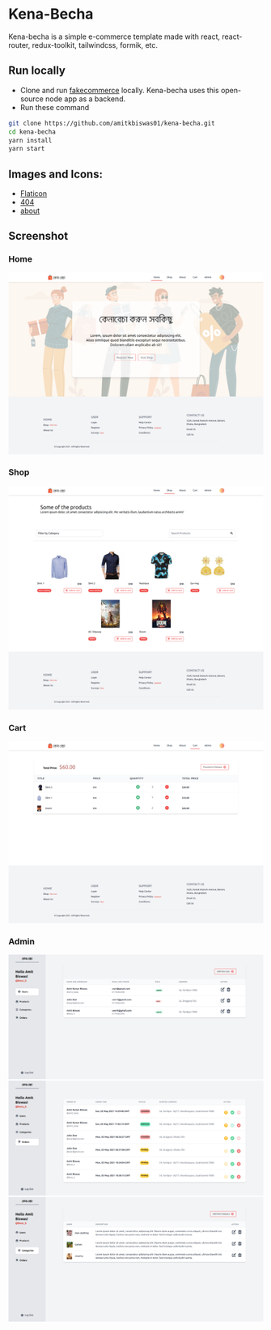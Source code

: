 # Kena-Becha

Kena-becha is a simple e-commerce template made with react, react-router, redux-toolkit, tailwindcss, formik, etc.

## Run locally

-   Clone and run [fakecommerce](https://github.com/amitkbiswas01/fakecommerce) locally. Kena-becha uses this open-source node app as a backend.
-   Run these command

```bash
git clone https://github.com/amitkbiswas01/kena-becha.git
cd kena-becha
yarn install
yarn start
```

## Images and Icons:

-   [Flaticon](https://www.flaticon.com/)
-   [404](https://www.freepik.com/vectors/website)
-   [about](https://www.freepik.com/vectors/coffee)

## Screenshot

### Home

![Home](src/assets/screenshots/home.png)

### Shop

![Shop](src/assets/screenshots/shop.png)

### Cart

![Cart](src/assets/screenshots/cart.png)

### Admin

![Admin](src/assets/screenshots/admin-user.png)
![Admin](src/assets/screenshots/admin-order.png)
![Admin](src/assets/screenshots/admin-cat.png)

